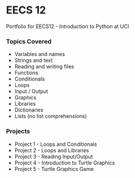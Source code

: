 # EECS 12
Portfolio for EECS12 - Introduction to Python at UCI

### Topics Covered
- Variables and names
- Strings and text
- Reading and writing files
- Functions
- Conditionals
- Loops
- Input / Output
- Graphics
- Libraries
- Dictionaries
- Lists (no list comprehensions)

### Projects
- Project 1 - Loops and Conditionals
- Project 2 - Loops and Libraries
- Project 3 - Reading Input/Output
- Project 4 - Introduction to Turtle Graphics
- Project 5 - Turtle Graphics Game
